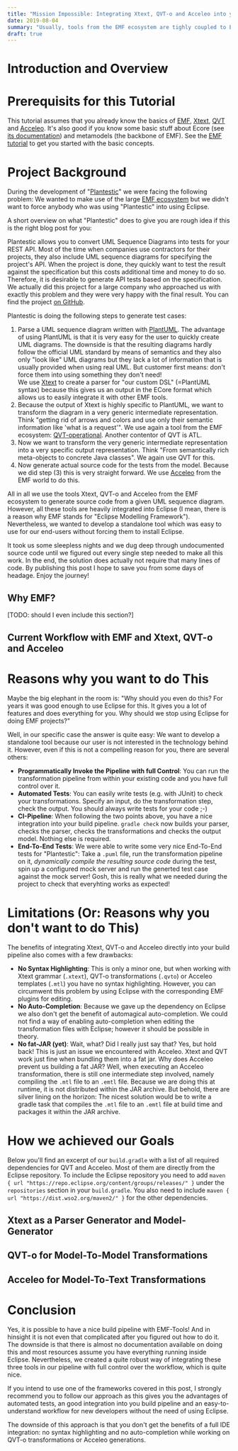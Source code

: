 ```yaml
---
title: "Mission Impossible: Integrating Xtext, QVT-o and Acceleo into your Gradle Build Pipeline"
date: 2019-08-04
summary: "Usually, tools from the EMF ecosystem are tighly coupled to Eclipse. However, we managed to integrate Xtext, QVT-o and Acceleo into the Gradle build pipeline in one of our projects, making it possible to use our product without installing Eclipse."
draft: true
---
```



# Introduction and Overview

# Prerequisits for this Tutorial
This tutorial assumes that you already know the basics of [EMF][10], [Xtext][16], [QVT][13] and [Acceleo][15].
It's also good if you know some basic stuff about Ecore (see [its documentation][17]) and metamodels (the backbone of EMF).
See the [EMF tutorial][18] to get you started with the basic concepts.

# Project Background
During the development of "[Plantestic][1]" we were facing the following problem:
We wanted to make use of the large [EMF ecosystem][11] but we didn't want to force anybody who was using "Plantestic" into using Eclipse.

A short overview on what "Plantestic" does to give you are rough idea if this is the right blog post for you:

Plantestic allows you to convert UML Sequence Diagrams into tests for your REST API.
Most of the time when companies use contractors for their projects, they also include UML sequence diagrams for specifying the project's API.
When the project is done, they quickly want to test the result against the specification but this costs additional time and money to do so.
Therefore, it is desirable to generate API tests based on the specification.
We actually did this project for a large company who approached us with exactly this problem and they were very happy with the final result.
You can find the project [on GitHub][1].

Plantestic is doing the following steps to generate test cases:

 1. Parse a UML sequence diagram written with [PlantUML][12]. 
    The advantage of using PlantUML is that it is very easy for the user to quickly create UML diagrams.
    The downside is that the resulting diagrams hardly follow the official UML standard by means of semantics and they also only "look like" UML diagrams but they lack a lot of information that is usually provided when using real UML.
    But customer first means: don't force them into using something they don't need!  
    We use [Xtext][16] to create a parser for "our custom DSL" (=PlantUML syntax) because this gives us an output in the ECore format which allows us to easily integrate it with other EMF tools.
 1. Because the output of Xtext is highly specific to PlantUML, we want to transform the diagram in a very generic intermediate representation.
    Think "getting rid of arrows and colors and use only their semantic information like 'what is a request'".
    We use again a tool from the EMF ecosystem: [QVT-operational][13].
    Another contentor of QVT is ATL.
 2. Now we want to transform the very generic intermediate representation into a very specific output representation.
    Think "From semantically rich meta-objects to concrete Java classes".
    We again use QVT for this.
 3. Now generate actual source code for the tests from the model.
    Because we did step (3) this is very straight forward.
    We use [Acceleo][15] from the EMF world to do this.

All in all we use the tools Xtext, QVT-o and Acceleo from the EMF ecosystem to generate source code from a given UML sequence diagram.
However, all these tools are heavily integrated into Eclipse (I mean, there is a reason why EMF stands for "Eclipse Modelling Framework").
Nevertheless, we wanted to develop a standalone tool which was easy to use for our end-users without forcing them to install Eclipse.

It took us some sleepless nights and we dug deep through undocumented source code until we figured out every single step needed to make all this work.
In the end, the solution does actually not require that many lines of code.
By publishing this post I hope to save you from some days of headage.
Enjoy the journey!

## Why EMF?
[TODO: should I even include this section?]

## Current Workflow with EMF and Xtext, QVT-o and Acceleo

# Reasons why you want to do This
Maybe the big elephant in the room is:
"Why should you even do this?
For years it was good enough to use Eclipse for this.
It gives you a lot of features and does everything for you.
Why should we stop using Eclipse for doing EMF projects?" 

Well, in our specific case the answer is quite easy:
We want to develop a standalone tool because our user is not interested in the technology behind it.
However, even if this is not a compelling reason for you, there are several others:

 - **Programmatically Invoke the Pipeline with full Control**:
   You can run the transformation pipeline from within your existing code and you have full control over it.
 - **Automated Tests**:
   You can easily write tests (e.g. with JUnit) to check your transformations.
   Specify an input, do the transformation step, check the output.
   You should always write tests for your code ;-)
 - **CI-Pipeline**:
   When following the two points above, you have a nice integration into your build pipeline.
   `gradle check` now builds your parser, checks the parser, checks the transformations and checks the output model.
   Nothing else is required.
 - **End-To-End Tests**:
   We were able to write some very nice End-To-End tests for "Plantestic":
   Take a `.puml` file, run the transformation pipeline on it, _dynamically compile the resulting source code_ during the test, spin up a configured mock server and run the generted test case against the mock server!
   Gosh, this is really what we needed during the project to check that everyhting works as expected!


# Limitations (Or: Reasons why you don't want to do This)
The benefits of integrating Xtext, QVT-o and Acceleo directly into your build pipeline also comes with a few drawbacks:

 - **No Syntax Highlighting**:
   This is only a minor one, but when working with Xtext grammar (`.xtext`), QVT-o transformations (`.qvto`) or Acceleo templates (`.mtl`) you have no syntax highlighting.
   However, you can circumwent this problem by using Eclipse with the corresponding EMF plugins for editing.
 - **No Auto-Completion**:
   Because we gave up the dependency on Eclipse we also don't get the benefit of automagical auto-completion.
   We could not find a way of enabling auto-completion when editing the transformation files with Eclipse; however it should be possible in theory.
 - **No fat-JAR (yet)**:
   Wait, what? Did I really just say that?
   Yes, but hold back! This is just an issue we encountered with Acceleo.
   Xtext and QVT work just fine when bundling them into a fat jar.
   Why does Acceleo prevent us building a fat JAR?
   Well, when executing an Acceleo transformation, there is still one intermediate step involved, namely compiling the `.mtl` file to an `.emtl` file.
   Because we are doing this at runtime, it is not distributed within the JAR archive.
   But behold, there are silver lining on the horizon:
   The nicest solution would be to write a gradle task that compiles the `.mtl` file to an `.emtl` file at build time and packages it within the JAR archive.


# How we achieved our Goals

Below you'll find an excerpt of our `build.gradle` with a list of all required dependencies for QVT and Acceleo.
Most of them are directly from the Eclipse repository.
To include the Eclipse repository you need to add `maven { url "https://repo.eclipse.org/content/groups/releases/" }` under the `repositories` section in your `build.gradle`.
You also need to include `maven { url "https://dist.wso2.org/maven2/" }` for the other dependencies.

<script src="https://gist.github.com/Jibbow/ae7bcae6b0d74e119d718a3080086e65.js"></script>

## Xtext as a Parser Generator and Model-Generator

## QVT-o for Model-To-Model Transformations

## Acceleo for Model-To-Text Transformations

# Conclusion
Yes, it is possible to have a nice build pipeline with EMF-Tools!
And in hinsight it is not even that complicated after you figured out how to do it.
The downside is that there is almost no documentation available on doing this and most resources assume you have everything running inside Eclipse.
Nevertheless, we created a quite robust way of integrating these three tools in our pipeline with full control over the workflow, which is quite nice.

If you intend to use one of the frameworks covered in this post, I strongly recommend you to follow our approach as this gives you the advantages of automated tests, an good integration into you build pipeline and an easy-to-understand workflow for new developers without the need of using Eclipse.

The downside of this approach is that you don't get the benefits of a full IDE integration: no syntax highlighting and no auto-completion while working on QVT-o transformations or Acceleo generations.


[1]: https://github.com/FionaGuerin/plantestic "Plantestic"
[2]: https://github.com/FionaGuerin/plantestic/blob/master/core/build.gradle#L74 "Making QVT work without Eclipse"
[3]: https://github.com/FionaGuerin/plantestic/blob/master/core/build.gradle#L91 "Making Acceleo work without Eclipse"
[4]: https://github.com/FionaGuerin/plantestic/blob/master/core/build.gradle#L52 "Additional Maven Repositories"
[5]: https://github.com/FionaGuerin/plantestic/tree/master/plantuml "The Xtext sub-project"
[6]: https://github.com/FionaGuerin/plantestic/blob/master/plantuml/src/main/java/plantuml/GeneratePumlLanguage.mwe2#L14 "Missing line in generated Xtext project"
[7]: https://github.com/FionaGuerin/plantestic/blob/master/build.gradle "The root build.gradle"

[8]: http://www.davehofmann.de/different-ways-of-parsing-with-xtext/ "Standalone Xtext"
[9]: https://wiki.eclipse.org/QVTOML/Examples/InvokeInJava "Invoke QVT-o from Java"

[10]: https://www.eclipse.org/modeling/emf/ "EMF Overview"
[11]: https://www.eclipse.org/modeling/transformation.php "EMF M2M Transformation Technologies"
[13]: https://projects.eclipse.org/projects/modeling.mmt.qvt-oml "QVT-operational"
[14]: https://projects.eclipse.org/projects/modeling.mmt.atl "ATL"
[15]: https://www.eclipse.org/acceleo/ "Acceleo Model-To-Text"
[16]: https://www.eclipse.org/Xtext/ "Xtext Parser Generator"
[17]: https://download.eclipse.org/modeling/emf/emf/javadoc/2.9.0/org/eclipse/emf/ecore/package-summary.html#details "Ecore Documentation"
[18]: https://eclipsesource.com/blogs/tutorials/emf-tutorial/ "EMF Tutorial"

[12]: http://plantuml.com/ "PlantUML"
